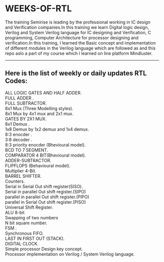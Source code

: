 # WEEKS-OF-RTL
The training Semirise is leading by the professional working in IC design and Verification companies.In this training we learn Digital logic design, Verilog and System Verilog language for IC designing and Verification, C programming, Computer Architecture for processor designing and verification.In this training, I learned the Basic concept and implementation of different modules in the Verilog language which are followed as and this repo aslo a part of my course which I learned on line platform Mindluster.
<hr>
  
<h2>Here is the list of weekly or daily updates  RTL Codes:</h2>
 ALL LOGIC GATES AND HALF ADDER.<br>
 FULL ADDER . <br>
 FULL SUBTRACTOR. <br>
 8x1 Mux (Three Modelling styles).<br>
 8x1 Mux by 4x1 mux and 2x1 mux.<br>
 GATES BY 2X1 MUX.<br>
 8x1 Demux .<br>
 1x8 Demux by 1x2 demux and 1x4 demux.<br>
 8:3 enocder .<br>
 3:8 decoder .<br>
 8:3 priority enocder (Bhevioural model).<br>
 BCD TO 7 SEGMENT. <br>
 COMPARATOR 4 BIT(Bhevioural model).<br>
 ADDER-SUBTRACTOR.<br>
 FLIPFLOPS (Behavioural model).<br>
 Multiplier 4-Bit.<br>
 BARREL SHIFTER.<br>
 Counters.<br>
 Serial in Serial Out shift register(SISO).<br>
 Serial in parallel Out shift register.(SIPO)<br>
 parallel in parallel Out shift register.(PIPO)<br>
 parallel in Serial Out shift register.(PISO)<br>
 Universal Shift Register.<br>
 ALU 8-bit<br>
 Swapping of two numbers<br>
 N bit square number.<br>
 FSM .<br>
 Synchronous FIFO.<br>
 LAST IN FIRST OUT (STACK).<br>
 DIGITAL CLOCK.<br>
 Simple processor Design key concept.<br>
 Processor implementation on Verilog / System Verilog language.<br>
